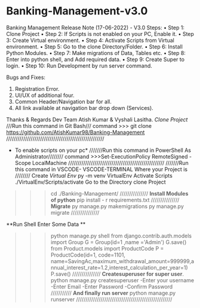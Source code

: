 # Banking-Management-v3.0
Banking Management
Release Note (17-06-2022) - V3.0
Steps:
•	Step 1: Clone Project
•	Step 2: If Scripts is not enabled on your PC, Enable it.
•	Step 3: Create Virtual environment.
•	Step 4: Activate Scripts from Virtual environment.
•	Step 5: Go to the clone Directory/Folder.
•	Step 6: Install Python Modules.
•	Step 7: Make migrations of Data, Tables etc.
•	Step 8: Enter into python shell, and Add required data.
•	Step 9: Create Super to login.
•	Step 10: Run Development by run server command.

Bugs and Fixes:
1)	Registration Error.
2)	UI/UX of additional four.
3)	Common Header/Navigation bar for all.
4)	All link available at navigation bar drop down (Services).






Thanks & Regards Dev Team
Atish Kumar & Vyshali Lasitha.
*Clone Project*
///Run this command in Git Bash///
command >>>   git clone https://github.com/AtishKumar98/Banking-Management
////////////////////////////////////////////////////
* To enable scripts on your pc*
///////Run this command in PowerShell As Administrator////////
command >>>Set-ExecutionPolicy RemoteSigned -Scope LocalMachine
///////////////////////////////////////////////////
///////Run this command in VSCODE- VSCODE-TERMINAL Where your Project is ////////
Create *Virtual Env*
py -m venv VirtualEnv
Activate Scripts
./VirtualEnv/Scripts/activate
Go to the Directory clone Project
>>> cd ./Banking-Management/
///////////////
**Install Modules of python**
pip install - r requirements.txt
///////////////
**Migrate**
>>>py manage.py makemigrations
>>>py manage.py migrate
///////////////


**Run Shell Enter Some Data **
>>>python manage.py shell
from django.contrib.auth.models import Group
G = Group(id=1 ,name ='Admin')
G.save()
from Product.models import ProductCode
P = ProductCode(id=1, code=1101, name=SavingAc,maximum_withdrawal_amount=999999,annual_interest_rate=1.2,interest_calculation_per_year=1)
P.save()
///////////////
**Createsuperuser for super user**.
>>>python manage.py createsuperuser
	-Enter your username
	-Enter Email
	-Enter Password
	-Confirm Password
///////////
**And finally run server**
>>>python manage.py runserver
///////////////////////////////////////////////////
